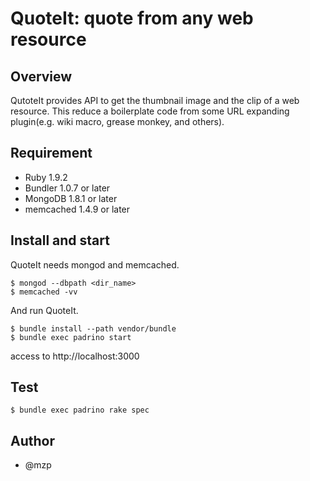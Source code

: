 QuoteIt: quote from any web resource
====================================

Overview
------------------------------
QutoteIt provides API to get the thumbnail image and the clip of a web resource. This reduce a boilerplate code from some URL expanding plugin(e.g. wiki macro, grease monkey, and others).

Requirement
----------------

 * Ruby 1.9.2
 * Bundler 1.0.7 or later
 * MongoDB 1.8.1 or later
 * memcached 1.4.9 or later

Install and start
------------------------------

QuoteIt needs mongod and memcached.

    $ mongod --dbpath <dir_name>
    $ memcached -vv

And run QuoteIt.

    $ bundle install --path vendor/bundle
    $ bundle exec padrino start

access to http://localhost:3000

Test
------------------------------

    $ bundle exec padrino rake spec

Author
------------------------------
 * @mzp